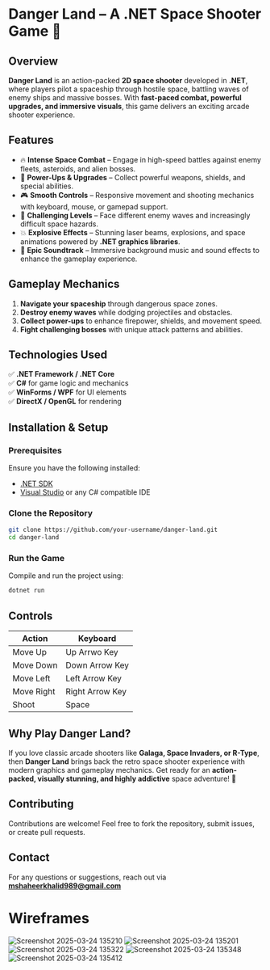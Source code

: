 # Danger Land – A .NET Space Shooter Game 🚀

## Overview
**Danger Land** is an action-packed **2D space shooter** developed in **.NET**, where players pilot a spaceship through hostile space, battling waves of enemy ships and massive bosses. With **fast-paced combat, powerful upgrades, and immersive visuals**, this game delivers an exciting arcade shooter experience.

## Features
- 🔥 **Intense Space Combat** – Engage in high-speed battles against enemy fleets, asteroids, and alien bosses.
- 🔫 **Power-Ups & Upgrades** – Collect powerful weapons, shields, and special abilities.
- 🎮 **Smooth Controls** – Responsive movement and shooting mechanics with keyboard, mouse, or gamepad support.
- 🌌 **Challenging Levels** – Face different enemy waves and increasingly difficult space hazards.
- 💥 **Explosive Effects** – Stunning laser beams, explosions, and space animations powered by **.NET graphics libraries**.
- 🎵 **Epic Soundtrack** – Immersive background music and sound effects to enhance the gameplay experience.

## Gameplay Mechanics
1. **Navigate your spaceship** through dangerous space zones.
2. **Destroy enemy waves** while dodging projectiles and obstacles.
3. **Collect power-ups** to enhance firepower, shields, and movement speed.
4. **Fight challenging bosses** with unique attack patterns and abilities.

## Technologies Used
✅ **.NET Framework / .NET Core**  
✅ **C#** for game logic and mechanics  
✅ **WinForms / WPF** for UI elements  
✅ **DirectX / OpenGL** for rendering  

## Installation & Setup
### Prerequisites
Ensure you have the following installed:
- [.NET SDK](https://dotnet.microsoft.com/download)
- [Visual Studio](https://visualstudio.microsoft.com/) or any C# compatible IDE

### Clone the Repository
```bash
git clone https://github.com/your-username/danger-land.git
cd danger-land
```

### Run the Game
Compile and run the project using:
```bash
dotnet run
```

## Controls
| Action  | Keyboard |
|---------|---------|
| Move Up | Up Arrwo Key       |
| Move Down | Down Arrow Key     |
| Move Left | Left Arrow Key     |
| Move Right | Right Arrow Key    |
| Shoot | Space   |

## Why Play Danger Land?
If you love classic arcade shooters like **Galaga, Space Invaders, or R-Type**, then **Danger Land** brings back the retro space shooter experience with modern graphics and gameplay mechanics. Get ready for an **action-packed, visually stunning, and highly addictive** space adventure! 🌠

## Contributing
Contributions are welcome! Feel free to fork the repository, submit issues, or create pull requests.

## Contact
For any questions or suggestions, reach out via **mshaheerkhalid989@gmail.com** 

# Wireframes

![Screenshot 2025-03-24 135210](https://github.com/user-attachments/assets/33e52fef-adc0-404a-bd91-73f99d1545d9)
![Screenshot 2025-03-24 135201](https://github.com/user-attachments/assets/524a5c2d-6487-4f8c-b75f-1ed423818d5d)
![Screenshot 2025-03-24 135322](https://github.com/user-attachments/assets/9acec9ba-cccd-4b2b-b3b2-7cb1b42b9c6e)
![Screenshot 2025-03-24 135348](https://github.com/user-attachments/assets/5a8c1a5c-bb61-4c8a-b98b-de57957811b0)
![Screenshot 2025-03-24 135412](https://github.com/user-attachments/assets/94e910c1-1950-4434-9d64-cd8dadd968f4)
